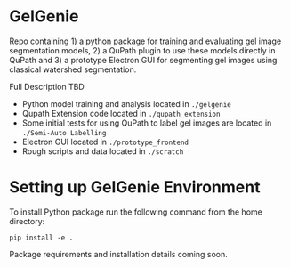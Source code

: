 GelGenie
==============================

Repo containing 1) a python package for training and evaluating gel image segmentation models, 2) a QuPath plugin to use these models directly in QuPath and 3) a prototype Electron GUI for segmenting gel images using classical watershed segmentation.

Full Description TBD

- Python model training and analysis located in `./gelgenie`
- Qupath Extension code located in `./qupath_extension`
- Some initial tests for using QuPath to label gel images are located in `./Semi-Auto Labelling`
- Electron GUI located in `./prototype_frontend`
- Rough scripts and data located in `./scratch`


Setting up GelGenie Environment
==============================
To install Python package run the following command from the home directory:

`pip install -e .`

Package requirements and installation details coming soon.
